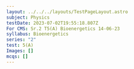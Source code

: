 ```yaml
---
layout: ../../../layouts/TestPageLayout.astro
subject: Physics
testDate: 2023-07-02T19:55:18.807Z
For CMS: Sr.2 T5(A) Bioenergetics 14-06-23
syllabus: Bioenergetics
series: "2"
test: 5(A)
Images: []
mcqs: []
---
```

